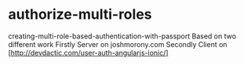 # authorize-multi-roles
creating-multi-role-based-authentication-with-passport
Based on two different work 
Firstly Server on joshmorony.com
Secondly Client on [http://devdactic.com/user-auth-angularjs-ionic/]

